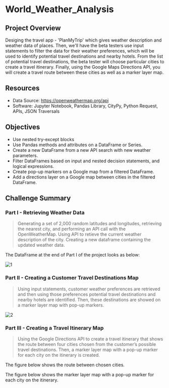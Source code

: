 # World_Weather_Analysis
## Project Overview
Desiging the travel app - 'PlanMyTrip' which gives weather description and weather data of places. Then, we'll have the beta testers use input statements to filter the data for their weather preferences, which will be used to identify potential travel destinations and nearby hotels. From the list of potential travel destinations, the beta tester will choose particular cities to create a travel itinerary. Finally, using the Google Maps Directions API, you will create a travel route between these cities as well as a marker layer map.
## Resources
* Data Source: https://openweathermap.org/api
* Software: Jupyter Notebook, Pandas Library, CityPy, Python Request, APIs, JSON Traversals
## Objectives
* Use nested try-except blocks
* Use Pandas methods and attributes on a DataFrame or Series.
* Create a new DataFrame from a new API search with new weather parameters.
* Filter DataFrames based on input and nested decision statements, and logical expressions.
* Create pop-up markers on a Google map from a filtered DataFrame.
* Add a directions layer on a Google map between cities in the filtered DataFrame.
## Challenge Summary
### Part I - Retrieving Weather Data
> Generating a set of 2,000 random latitudes and longitudes, retrieving the nearest city, and performing an API call with the OpenWeatherMap. Using API to retieve the current weather description of the city. Creating a new dataframe containing the updated weather data.

The DataFrame at the end of Part I of the project looks as below:

![1](https://user-images.githubusercontent.com/73450637/100529510-410b4a80-31b6-11eb-8660-ed981753b82f.png)

### Part II - Creating a Customer Travel Destinations Map 
> Using input statements, customer weather preferences are retrieved and then using those preferences potential travel destinations and nearby hotels are identified. Then, these destinations are showed on a marker layer map with pop-up markers.

![2](https://user-images.githubusercontent.com/73450637/100529639-909e4600-31b7-11eb-9979-339025d73442.png)

### Part III - Creating a Travel Itinerary Map
> Using the Google Directions API to create a travel itinerary that shows the route between four cities chosen from the customer’s possible travel destinations. Then, a marker layer map with a pop-up marker for each city on the itinerary is created.

The figure below shows the route between chosen cities.


The figure below shows the marker layer map with a pop-up marker for each city on the itinerary.
